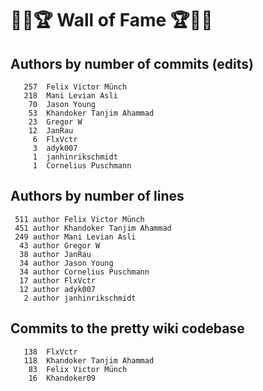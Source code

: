 # 👏💫🏆 Wall of Fame 🏆💫👏

## Authors by number of commits (edits)

```
   257	Felix Victor Münch
   218	Mani Levian Asli
    70	Jason Young
    53	Khandoker Tanjim Ahammad
    23	Gregor W
    12	JanRau
     6	FlxVctr
     3	adyk007
     1	janhinrikschmidt
     1	Cornelius Puschmann
```

## Authors by number of lines

```
 511 author Felix Victor Münch
 451 author Khandoker Tanjim Ahammad
 249 author Mani Levian Asli
  43 author Gregor W
  38 author JanRau
  34 author Jason Young
  34 author Cornelius Puschmann
  17 author FlxVctr
  12 author adyk007
   2 author janhinrikschmidt
```

## Commits to the pretty wiki codebase

```
   138	FlxVctr
   118	Khandoker Tanjim Ahammad
    83	Felix Victor Münch
    16	Khandoker09
```
